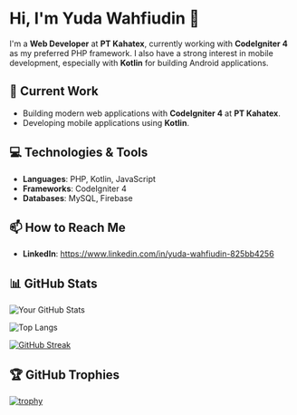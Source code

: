 # Hi, I'm Yuda Wahfiudin 👋

I'm a **Web Developer** at **PT Kahatex**, currently working with **CodeIgniter 4** as my preferred PHP framework. 
I also have a strong interest in mobile development, especially with **Kotlin** for building Android applications.

## 🚀 Current Work
- Building modern web applications with **CodeIgniter 4** at **PT Kahatex**.
- Developing mobile applications using **Kotlin**.

## 💻 Technologies & Tools
- **Languages**: PHP, Kotlin, JavaScript
- **Frameworks**: CodeIgniter 4
- **Databases**: MySQL, Firebase

## 📫 How to Reach Me
- **LinkedIn**: https://www.linkedin.com/in/yuda-wahfiudin-825bb4256

## 📊 GitHub Stats

![Your GitHub Stats](https://github-readme-stats.vercel.app/api?username=ydwhf&show_icons=true&count_private=true&hide=prs&theme=radical)

![Top Langs](https://github-readme-stats.vercel.app/api/top-langs/?username=ydwhf&layout=compact&theme=radical)

[![GitHub Streak](https://streak-stats.demolab.com/?user=ydwhf&theme=dark)](https://git.io/streak-stats)


## 🏆 GitHub Trophies

[![trophy](https://github-profile-trophy.vercel.app/?username=ydwhf&theme=radical)](https://github.com/ryo-ma/github-profile-trophy)
